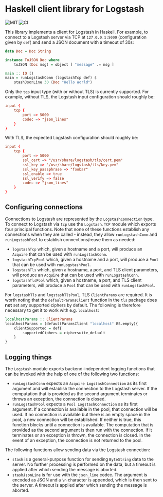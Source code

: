 # Haskell client library for Logstash

![MIT](https://img.shields.io/github/license/mbg/logstash)
![CI](https://github.com/mbg/logstash/workflows/Build/badge.svg?branch=master)

This library implements a client for Logstash in Haskell. For example, to connect to a Logstash server via TCP at `127.0.0.1:5000` (configuration given by `def`) and send a JSON document with a timeout of 30s:

```haskell
data Doc = Doc String

instance ToJSON Doc where
    toJSON (Doc msg) = object [ "message" .= msg ]

main :: IO ()
main = runLogstashConn (logstashTcp def) $
    stashJsonLine 30 (Doc "Hello World")
```

Only the `tcp` input type (with or without TLS) is currently supported. For example, without TLS, the Logstash input configuration should roughly be:

```conf
input {
    tcp {
        port => 5000
        codec => "json_lines"
    }
}
```

With TLS, the expected Logstash configuration should roughly be:

```conf
input {
    tcp {
        port => 5000
        ssl_cert => "/usr/share/logstash/tls/cert.pem"
        ssl_key => "/usr/share/logstash/tls/key.pem"
        ssl_key_passphrase => "foobar"
        ssl_enable => true 
        ssl_verify => false
        codec => "json_lines"
    }
}
```

## Configuring connections

Connections to Logstash are represented by the `LogstashConnection` type. To connect to Logstash via `tcp` use the `Logstash.TCP` module which exports four principal functions. Note that none of these functions establish any connections when they are called - instead, they allow `runLogstashConn` and `runLogstashPool` to establish connections/reuse them as needed:

- `logstashTcp` which, given a hostname and a port, will produce an `Acquire` that can be used with `runLogstashConn`.
- `logstashTcpPool` which, given a hostname and a port, will produce a `Pool` that can be used with `runLogstashPool`.
- `logstashTls` which, given a hostname, a port, and TLS client parameters, will produce an `Acquire` that can be used with `runLogstashConn`.
- `logstashTlsPool` which, given a hostname, a port, and TLS client parameters, will produce a `Pool` that can be used with `runLogstashPool`.

For `logstashTls` and `logstashTlsPool`, TLS `ClientParams` are required. It is worth noting that the `defaultParamsClient` function in the `tls` package does **not** set any supported ciphers by default. The following is therefore necessary to get it to work with e.g. `localhost`:
```haskell
localhostParams :: ClientParams
localhostParams = (defaultParamsClient "localhost" BS.empty){ 
    clientSupported = def{
        supportedCiphers = ciphersuite_default
    }
}
```

## Logging things

The `Logstash` module exports backend-independent logging functions that can be invoked with the help of one of the following two functions:

- `runLogstashConn` expects an `Acquire LogstashConnection` as its first argument and will establish the connection to the Logstash server. If the computation that is provided as the second argument terminates or throws an exception, the connection is closed.
- `runLogstashPool` expects a `Pool LogstashConnection` as its first argument. If a connection is available in the pool, that connection will be used. If no connection is available but there is an empty space in the pool, a new connection will be established. If neither is true, this function blocks until a connection is available. The computation that is provided as the second argument is then run with the connection. If it terminates or an exception is thrown, the connection is closed. In the event of an exception, the connection is not returned to the pool.

The following functions allow sending data via the Logstash connection:

- `stash` is a general-purpose function for sending `ByteString` data to the server. No further processing is performed on the data, but a timeout is applied after which sending the message is aborted.
- `stashJsonLine` is for use with the `json_line` codec. The argument is encoded as JSON and a `\n` character is appended, which is then sent to the server. A timeout is applied after which sending the message is aborted.
